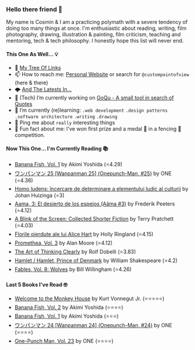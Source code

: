 ### Hello there friend 👋

My name is Cosmin & I am a practicing polymath with a severe tendency of doing too many things at once.
I'm enthusiastic about reading, writing, film photography, drawing, illustration & painting, film criticism, teaching and mentoring, tech & tech philosophy.
I honestly hope this list will never end. 

#### This One As Well... 💡
- 🌲 [My Tree Of Links](https://linktr.ee/custompointofview)
- 📫 How to reach me: [Personal Website](https://custompointofview.com/) or search for `@custompointofview` (here & there)
- 🌩️ [And The Latests In...](https://custompointofview.com/latests)
- 🔭 (Tech) I’m currently working on [GoQu - A small tool in search of Quotes](https://github.com/custompointofview/goqu)
- 🌱 I’m currently (re)learning: `.web development` `.design patterns` `.software architecture` `.writing` `.drawing` 
- 💬 Ping me about `really` interesting things
- 🐡 Fun fact about me: I've won first prize and a medal 🥇 in a fencing 🤺 competition.

#### Now This One... I'm Currently Reading 📚
<!-- GOODREADS-LIST:START -->
- [Banana Fish, Vol. 1](https://www.goodreads.com/review/show/4419522729?utm_medium=api&utm_source=rss) by Akimi Yoshida (⭐️4.29)
- [ワンパンマン 25 [Wanpanman 25] (Onepunch-Man, #25)](https://www.goodreads.com/review/show/4416181319?utm_medium=api&utm_source=rss) by ONE (⭐️4.36)
- [Homo ludens: încercare de determinare a elementului ludic al culturii](https://www.goodreads.com/review/show/4386586339?utm_medium=api&utm_source=rss) by Johan Huizinga (⭐️3)
- [Aama, 3: El desierto de los espejos (Aâma #3)](https://www.goodreads.com/review/show/3204749581?utm_medium=api&utm_source=rss) by Frederik Peeters (⭐️4.12)
- [A Blink of the Screen: Collected Shorter Fiction](https://www.goodreads.com/review/show/3570112383?utm_medium=api&utm_source=rss) by Terry Pratchett (⭐️4.03)
- [Florile pierdute ale lui Alice Hart](https://www.goodreads.com/review/show/3452153187?utm_medium=api&utm_source=rss) by Holly Ringland (⭐️4.15)
- [Promethea, Vol. 3](https://www.goodreads.com/review/show/3403029181?utm_medium=api&utm_source=rss) by Alan Moore (⭐️4.12)
- [The Art of Thinking Clearly](https://www.goodreads.com/review/show/3398126985?utm_medium=api&utm_source=rss) by Rolf Dobelli (⭐️3.83)
- [Hamlet / Hamlet, Prince of Denmark](https://www.goodreads.com/review/show/3395531630?utm_medium=api&utm_source=rss) by William Shakespeare (⭐️4.2)
- [Fables, Vol. 8: Wolves](https://www.goodreads.com/review/show/3084491891?utm_medium=api&utm_source=rss) by Bill Willingham (⭐️4.26)
<!-- GOODREADS-LIST:END -->

#### Last 5 Books I've Read 🤓
<!-- GOODREADS-READ-LIST:START -->
- [Welcome to the Monkey House](https://www.goodreads.com/review/show/4385802925?utm_medium=api&utm_source=rss) by Kurt Vonnegut Jr. (⭐⭐⭐⭐⭐)
- [Banana Fish, Vol. 2](https://www.goodreads.com/review/show/4454464757?utm_medium=api&utm_source=rss) by Akimi Yoshida (⭐⭐⭐⭐)
- [Banana Fish, Vol. 1](https://www.goodreads.com/review/show/4419522729?utm_medium=api&utm_source=rss) by Akimi Yoshida (⭐⭐⭐)
- [ワンパンマン 24 [Wanpanman 24] (Onepunch-Man, #24)](https://www.goodreads.com/review/show/4416164854?utm_medium=api&utm_source=rss) by ONE (⭐⭐⭐⭐)
- [One-Punch Man, Vol. 23](https://www.goodreads.com/review/show/4403042695?utm_medium=api&utm_source=rss) by ONE (⭐⭐⭐⭐)
<!-- GOODREADS-READ-LIST:END -->

<!-- #### Some Stats 👷 -->
<!--START_SECTION:waka-->
<!--END_SECTION:waka--> 

